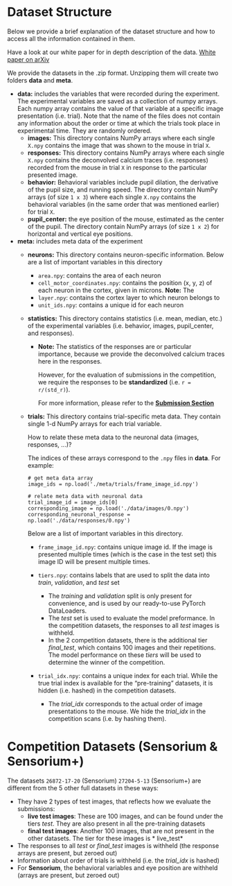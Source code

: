 # Dataset Structure

Below we provide a brief explanation of the dataset structure and how to access all the information contained in them.

Have a look at our white paper for in depth description of the data. [White paper on arXiv](https://arxiv.org/abs/2206.08666)

We provide the datasets in the .zip format. Unzipping them will create two folders **data** and **meta**.

- **data:** includes the variables that were recorded during the experiment. The experimental variables are saved as a collection of numpy arrays. Each numpy array contains the value of that variable at a specific image presentation (i.e. trial). Note that the name of the files does not contain any information about the order or time at which the trials took place in experimental time. They are randomly ordered.
  - **images:** This directory contains NumPy arrays where each single `X.npy` contains the image that was shown to the mouse in trial `X`.
  - **responses:** This directory contains NumPy arrays where each single `X.npy` contains the deconvolved calcium traces (i.e. responses) recorded from the mouse in trial `X` in response to the particular presented image.
  - **behavior:** Behavioral variables include pupil dilation, the derivative of the pupil size, and running speed. The directory contain NumPy arrays (of size `1 x 3`) where each single `X.npy` contains the behavioral variables (in the same order that was mentioned earlier) for trial `X`.
  - **pupil_center:** the eye position of the mouse, estimated as the center of the pupil. The directory contain NumPy arrays (of size `1 x 2`) for horizontal and vertical eye positions.
- **meta:** includes meta data of the experiment
    - **neurons:** This directory contains neuron-specific information. Below are a list of important variables in this directory
        - `area.npy`: contains the area of each neuron
        - `cell_motor_coordinates.npy`: contains the position (x, y, z) of each neuron in the cortex, given in microns. **Note:** The
        - `layer.npy`: contains the cortex layer to which neuron belongs to
        - `unit_ids.npy`: contains a unique id for each neuron
    - **statistics:** This directory contains statistics (i.e. mean, median, etc.) of the experimental variables (i.e. behavior, images, pupil_center, and responses).
      - **Note:** The statistics of the responses are or particular importance, because we provide the deconvolved calcium traces here in the responses.
      
        However, for the evaluation of submissions in the competition, we require the responses to be **standardized** (i.e. `r = r/(std_r)`).
        
        For more information, please refer to the [**Submission Section**](../submission_tutorial/)
    - **trials:** This directory contains trial-specific meta data. 
        They contain single 1-d NumPy arrays for each trial variable. 
        
        How to relate these meta data to the neuronal data (images, responses, ...)?
        
        The indices of these arrays correspond to the `.npy` files in **data**. For example:
        ``` 
      # get meta data array
      image_ids = np.load('./meta/trials/frame_image_id.npy')
      
      # relate meta data with neuronal data
      trial_image_id = image_ids[0]
      corresponding_image = np.load('./data/images/0.npy')
      corresponding_neuronal_response = np.load('./data/responses/0.npy')
        ```

        Below are a list of important variables in this directory.
        - `frame_image_id.npy`: contains unique image id. If the image is presented multiple times (which is the case in the test set) this image ID will be present multiple times.
        - `tiers.npy`: contains labels that are used to split the data into *train*, *validation*, and *test* set
          - The *training* and *validation* split is only present for convenience, and is used by our ready-to-use PyTorch DataLoaders.
          - The *test* set is used to evaluate the model preformance. In the competition datasets, the responses to all *test* images is withheld.
          - In the 2 competition datasets, there is the additional tier *final_test*, which contains 100 images and their repetitions. The model performance on these *tiers* will be used to determine the winner of the competition. 

        - `trial_idx.npy`: contains a unique index for each trial. While the true trial index is available for the “pre-training” datasets, it is hidden (i.e. hashed) in the competition datasets. 
          - The *trial_idx* corresponds to the actual order of image presentations to the mouse. We hide the *trial_idx* in the competition scans (i.e. by hashing them).


# Competition Datasets (Sensorium & Sensorium+)

The datasets `26872-17-20` (Sensorium) `27204-5-13` (Sensorium+) are different from the 5 other full datasets in these ways:

- They have 2 types of test images, that reflects how we evaluate the submissions:
  - **live test images**: These are 100 images, and can be found under the tiers *test*. They are also present in all the pre-training datasets
  - **final test images**: Another 100 images, that are not present in the other datasets. The tier for these images is * live_test* 
- The responses to all *test* or *final_test* images is withheld (the response arrays are present, but zeroed out)
- Information about order of trials is withheld (i.e. the *trial_idx* is hashed)
- For **Sensorium**, the behavioral variables and eye position are withheld (arrays are present, but zeroed out)
